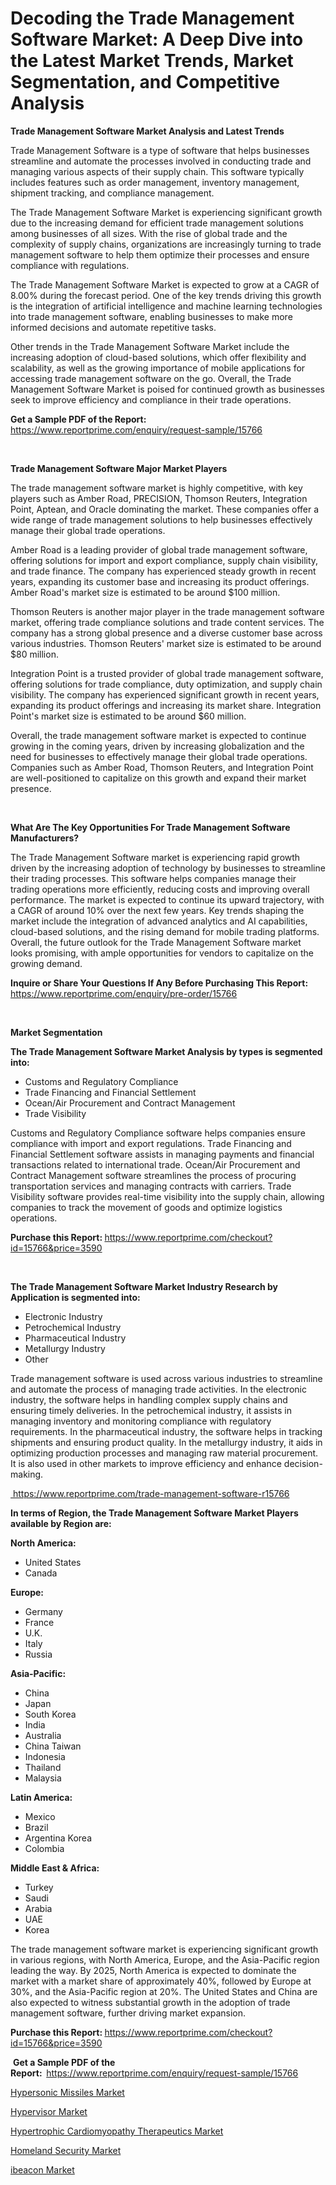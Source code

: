 <p><h1>Decoding the Trade Management Software Market: A Deep Dive into the Latest Market Trends, Market Segmentation, and Competitive Analysis</h1></p><p><strong>Trade Management Software Market Analysis and Latest Trends</strong></p>
<p><p>Trade Management Software is a type of software that helps businesses streamline and automate the processes involved in conducting trade and managing various aspects of their supply chain. This software typically includes features such as order management, inventory management, shipment tracking, and compliance management.</p><p>The Trade Management Software Market is experiencing significant growth due to the increasing demand for efficient trade management solutions among businesses of all sizes. With the rise of global trade and the complexity of supply chains, organizations are increasingly turning to trade management software to help them optimize their processes and ensure compliance with regulations.</p><p>The Trade Management Software Market is expected to grow at a CAGR of 8.00% during the forecast period. One of the key trends driving this growth is the integration of artificial intelligence and machine learning technologies into trade management software, enabling businesses to make more informed decisions and automate repetitive tasks.</p><p>Other trends in the Trade Management Software Market include the increasing adoption of cloud-based solutions, which offer flexibility and scalability, as well as the growing importance of mobile applications for accessing trade management software on the go. Overall, the Trade Management Software Market is poised for continued growth as businesses seek to improve efficiency and compliance in their trade operations.</p></p>
<p><strong>Get a Sample PDF of the Report:&nbsp;</strong> <a href="https://www.reportprime.com/enquiry/request-sample/15766">https://www.reportprime.com/enquiry/request-sample/15766</a></p>
<p>&nbsp;</p>
<p><strong>Trade Management Software Major Market Players</strong></p>
<p><p>The trade management software market is highly competitive, with key players such as Amber Road, PRECISION, Thomson Reuters, Integration Point, Aptean, and Oracle dominating the market. These companies offer a wide range of trade management solutions to help businesses effectively manage their global trade operations.</p><p>Amber Road is a leading provider of global trade management software, offering solutions for import and export compliance, supply chain visibility, and trade finance. The company has experienced steady growth in recent years, expanding its customer base and increasing its product offerings. Amber Road's market size is estimated to be around $100 million.</p><p>Thomson Reuters is another major player in the trade management software market, offering trade compliance solutions and trade content services. The company has a strong global presence and a diverse customer base across various industries. Thomson Reuters' market size is estimated to be around $80 million.</p><p>Integration Point is a trusted provider of global trade management software, offering solutions for trade compliance, duty optimization, and supply chain visibility. The company has experienced significant growth in recent years, expanding its product offerings and increasing its market share. Integration Point's market size is estimated to be around $60 million.</p><p>Overall, the trade management software market is expected to continue growing in the coming years, driven by increasing globalization and the need for businesses to effectively manage their global trade operations. Companies such as Amber Road, Thomson Reuters, and Integration Point are well-positioned to capitalize on this growth and expand their market presence.</p></p>
<p>&nbsp;</p>
<p><strong>What Are The Key Opportunities For Trade Management Software Manufacturers?</strong></p>
<p><p>The Trade Management Software market is experiencing rapid growth driven by the increasing adoption of technology by businesses to streamline their trading processes. This software helps companies manage their trading operations more efficiently, reducing costs and improving overall performance. The market is expected to continue its upward trajectory, with a CAGR of around 10% over the next few years. Key trends shaping the market include the integration of advanced analytics and AI capabilities, cloud-based solutions, and the rising demand for mobile trading platforms. Overall, the future outlook for the Trade Management Software market looks promising, with ample opportunities for vendors to capitalize on the growing demand.</p></p>
<p><strong>Inquire or Share Your Questions If Any Before Purchasing This Report:</strong> <a href="https://www.reportprime.com/enquiry/pre-order/15766">https://www.reportprime.com/enquiry/pre-order/15766</a></p>
<p>&nbsp;</p>
<p><strong>Market Segmentation</strong></p>
<p><strong>The Trade Management Software Market Analysis by types is segmented into:</strong></p>
<p><ul><li>Customs and Regulatory Compliance</li><li>Trade Financing and Financial Settlement</li><li>Ocean/Air Procurement and Contract Management</li><li>Trade Visibility</li></ul></p>
<p><p>Customs and Regulatory Compliance software helps companies ensure compliance with import and export regulations. Trade Financing and Financial Settlement software assists in managing payments and financial transactions related to international trade. Ocean/Air Procurement and Contract Management software streamlines the process of procuring transportation services and managing contracts with carriers. Trade Visibility software provides real-time visibility into the supply chain, allowing companies to track the movement of goods and optimize logistics operations.</p></p>
<p><strong>Purchase this Report:&nbsp;</strong><a href="https://www.reportprime.com/checkout?id=15766&price=3590">https://www.reportprime.com/checkout?id=15766&price=3590</a></p>
<p>&nbsp;</p>
<p><strong>The Trade Management Software Market Industry Research by Application is segmented into:</strong></p>
<p><ul><li>Electronic Industry</li><li>Petrochemical Industry</li><li>Pharmaceutical Industry</li><li>Metallurgy Industry</li><li>Other</li></ul></p>
<p><p>Trade management software is used across various industries to streamline and automate the process of managing trade activities. In the electronic industry, the software helps in handling complex supply chains and ensuring timely deliveries. In the petrochemical industry, it assists in managing inventory and monitoring compliance with regulatory requirements. In the pharmaceutical industry, the software helps in tracking shipments and ensuring product quality. In the metallurgy industry, it aids in optimizing production processes and managing raw material procurement. It is also used in other markets to improve efficiency and enhance decision-making.</p></p>
<p><a href="https://www.reportprime.com/trade-management-software-r15766">&nbsp;https://www.reportprime.com/trade-management-software-r15766</a></p>
<p><strong>In terms of Region, the Trade Management Software Market Players available by Region are:</strong></p>
<p>
    <p> <strong> North America: </strong>
        <ul>
            <li>United States</li>
            <li>Canada</li>
        </ul>
        </p> 
    <p> <strong> Europe: </strong>
        <ul>
            <li>Germany</li>
            <li>France</li>
            <li>U.K.</li>
            <li>Italy</li>
            <li>Russia</li>
        </ul>
        </p> 
    <p> <strong> Asia-Pacific: </strong>
        <ul>
            <li>China</li>
            <li>Japan</li>
            <li>South Korea</li>
            <li>India</li>
            <li>Australia</li>
            <li>China Taiwan</li>
            <li>Indonesia</li>
            <li>Thailand</li>
            <li>Malaysia</li>
        </ul>
        </p> 
    <p> <strong> Latin America: </strong>
        <ul>
            <li>Mexico</li>
            <li>Brazil</li>
            <li>Argentina Korea</li>
            <li>Colombia</li>
        </ul>
        </p> 
    <p> <strong> Middle East & Africa: </strong>
        <ul>
            <li>Turkey</li>
            <li>Saudi</li>
            <li>Arabia</li>
            <li>UAE</li>
            <li>Korea</li>
        </ul>
    </p>
    </p>
<p><p>The trade management software market is experiencing significant growth in various regions, with North America, Europe, and the Asia-Pacific region leading the way. By 2025, North America is expected to dominate the market with a market share of approximately 40%, followed by Europe at 30%, and the Asia-Pacific region at 20%. The United States and China are also expected to witness substantial growth in the adoption of trade management software, further driving market expansion.</p></p>
<p><strong>Purchase this Report: </strong><a href="https://www.reportprime.com/checkout?id=15766&price=3590">https://www.reportprime.com/checkout?id=15766&price=3590</a></p>
<p>&nbsp;<strong>Get a Sample PDF of the Report:&nbsp;&nbsp;</strong><a href="https://www.reportprime.com/enquiry/request-sample/15766">https://www.reportprime.com/enquiry/request-sample/15766</a></p>
<p><strong></strong></p>
<p><p><a href="https://github.com/JosephMorgnlvXXff/Market-Research-Report-List-1/blob/main/hypersonic-missiles-market.md">Hypersonic Missiles Market</a></p><p><a href="https://github.com/sydneyHley85/Market-Research-Report-List-1/blob/main/hypervisor-market.md">Hypervisor Market</a></p><p><a href="https://github.com/trameciabutler45/Market-Research-Report-List-1/blob/main/hypertrophic-cardiomyopathy-therapeutics-market.md">Hypertrophic Cardiomyopathy Therapeutics Market</a></p><p><a href="https://github.com/ochgvvcj16/Market-Research-Report-List-1/blob/main/homeland-security-market.md">Homeland Security Market</a></p><p><a href="https://github.com/JordyBecker/Market-Research-Report-List-1/blob/main/ibeacon-market.md">ibeacon Market</a></p></p>
